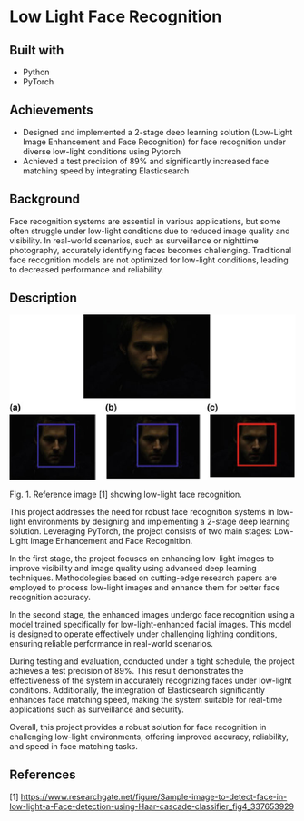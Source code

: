 # Low Light Face Recognition
## Built with
- Python
- PyTorch

## Achievements
- Designed and implemented a 2-stage deep learning solution (Low-Light Image Enhancement and Face Recognition) for face recognition under diverse low-light conditions using Pytorch
- Achieved a test precision of 89% and significantly increased face matching speed by integrating Elasticsearch

## Background
Face recognition systems are essential in various applications, but some often struggle under low-light conditions due to reduced image quality and visibility. In real-world scenarios, such as surveillance or nighttime photography, accurately identifying faces becomes challenging. Traditional face recognition models are not optimized for low-light conditions, leading to decreased performance and reliability.

## Description
<img src="images/face_recognition.png" alt="Reference image [1] showing low-light face recognition." width="600">

Fig. 1. Reference image [1] showing low-light face recognition.

This project addresses the need for robust face recognition systems in low-light environments by designing and implementing a 2-stage deep learning solution. Leveraging PyTorch, the project consists of two main stages: Low-Light Image Enhancement and Face Recognition.

In the first stage, the project focuses on enhancing low-light images to improve visibility and image quality using advanced deep learning techniques. Methodologies based on cutting-edge research papers are employed to process low-light images and enhance them for better face recognition accuracy.

In the second stage, the enhanced images undergo face recognition using a model trained specifically for low-light-enhanced facial images. This model is designed to operate effectively under challenging lighting conditions, ensuring reliable performance in real-world scenarios.

During testing and evaluation, conducted under a tight schedule, the project achieves a test precision of 89%. This result demonstrates the effectiveness of the system in accurately recognizing faces under low-light conditions. Additionally, the integration of Elasticsearch significantly enhances face matching speed, making the system suitable for real-time applications such as surveillance and security.

Overall, this project provides a robust solution for face recognition in challenging low-light environments, offering improved accuracy, reliability, and speed in face matching tasks.

## References
[1] https://www.researchgate.net/figure/Sample-image-to-detect-face-in-low-light-a-Face-detection-using-Haar-cascade-classifier_fig4_337653929